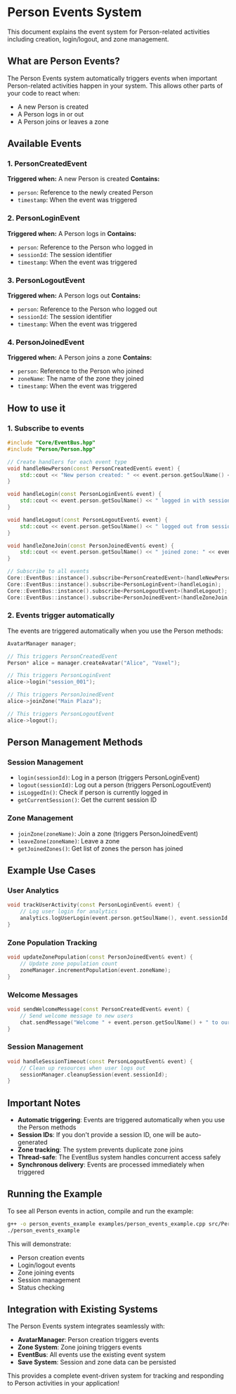 # Person Events System

This document explains the event system for Person-related activities including creation, login/logout, and zone management.

## What are Person Events?

The Person Events system automatically triggers events when important Person-related activities happen in your system. This allows other parts of your code to react when:

- A new Person is created
- A Person logs in or out
- A Person joins or leaves a zone

## Available Events

### 1. PersonCreatedEvent
**Triggered when:** A new Person is created
**Contains:**
- `person`: Reference to the newly created Person
- `timestamp`: When the event was triggered

### 2. PersonLoginEvent
**Triggered when:** A Person logs in
**Contains:**
- `person`: Reference to the Person who logged in
- `sessionId`: The session identifier
- `timestamp`: When the event was triggered

### 3. PersonLogoutEvent
**Triggered when:** A Person logs out
**Contains:**
- `person`: Reference to the Person who logged out
- `sessionId`: The session identifier
- `timestamp`: When the event was triggered

### 4. PersonJoinedEvent
**Triggered when:** A Person joins a zone
**Contains:**
- `person`: Reference to the Person who joined
- `zoneName`: The name of the zone they joined
- `timestamp`: When the event was triggered

## How to use it

### 1. Subscribe to events

```cpp
#include "Core/EventBus.hpp"
#include "Person/Person.hpp"

// Create handlers for each event type
void handleNewPerson(const PersonCreatedEvent& event) {
    std::cout << "New person created: " << event.person.getSoulName() << std::endl;
}

void handleLogin(const PersonLoginEvent& event) {
    std::cout << event.person.getSoulName() << " logged in with session: " << event.sessionId << std::endl;
}

void handleLogout(const PersonLogoutEvent& event) {
    std::cout << event.person.getSoulName() << " logged out from session: " << event.sessionId << std::endl;
}

void handleZoneJoin(const PersonJoinedEvent& event) {
    std::cout << event.person.getSoulName() << " joined zone: " << event.zoneName << std::endl;
}

// Subscribe to all events
Core::EventBus::instance().subscribe<PersonCreatedEvent>(handleNewPerson);
Core::EventBus::instance().subscribe<PersonLoginEvent>(handleLogin);
Core::EventBus::instance().subscribe<PersonLogoutEvent>(handleLogout);
Core::EventBus::instance().subscribe<PersonJoinedEvent>(handleZoneJoin);
```

### 2. Events trigger automatically

The events are triggered automatically when you use the Person methods:

```cpp
AvatarManager manager;

// This triggers PersonCreatedEvent
Person* alice = manager.createAvatar("Alice", "Voxel");

// This triggers PersonLoginEvent
alice->login("session_001");

// This triggers PersonJoinedEvent
alice->joinZone("Main Plaza");

// This triggers PersonLogoutEvent
alice->logout();
```

## Person Management Methods

### Session Management
- `login(sessionId)`: Log in a person (triggers PersonLoginEvent)
- `logout(sessionId)`: Log out a person (triggers PersonLogoutEvent)
- `isLoggedIn()`: Check if person is currently logged in
- `getCurrentSession()`: Get the current session ID

### Zone Management
- `joinZone(zoneName)`: Join a zone (triggers PersonJoinedEvent)
- `leaveZone(zoneName)`: Leave a zone
- `getJoinedZones()`: Get list of zones the person has joined

## Example Use Cases

### User Analytics
```cpp
void trackUserActivity(const PersonLoginEvent& event) {
    // Log user login for analytics
    analytics.logUserLogin(event.person.getSoulName(), event.sessionId, event.timestamp);
}
```

### Zone Population Tracking
```cpp
void updateZonePopulation(const PersonJoinedEvent& event) {
    // Update zone population count
    zoneManager.incrementPopulation(event.zoneName);
}
```

### Welcome Messages
```cpp
void sendWelcomeMessage(const PersonCreatedEvent& event) {
    // Send welcome message to new users
    chat.sendMessage("Welcome " + event.person.getSoulName() + " to our world!");
}
```

### Session Management
```cpp
void handleSessionTimeout(const PersonLogoutEvent& event) {
    // Clean up resources when user logs out
    sessionManager.cleanupSession(event.sessionId);
}
```

## Important Notes

- **Automatic triggering**: Events are triggered automatically when you use the Person methods
- **Session IDs**: If you don't provide a session ID, one will be auto-generated
- **Zone tracking**: The system prevents duplicate zone joins
- **Thread-safe**: The EventBus system handles concurrent access safely
- **Synchronous delivery**: Events are processed immediately when triggered

## Running the Example

To see all Person events in action, compile and run the example:

```bash
g++ -o person_events_example examples/person_events_example.cpp src/Person/Person.cpp src/Person/AvatarManager.cpp src/Person/Body/Body.cpp src/Core/EventBus.cpp
./person_events_example
```

This will demonstrate:
- Person creation events
- Login/logout events
- Zone joining events
- Session management
- Status checking

## Integration with Existing Systems

The Person Events system integrates seamlessly with:
- **AvatarManager**: Person creation triggers events
- **Zone System**: Zone joining triggers events
- **EventBus**: All events use the existing event system
- **Save System**: Session and zone data can be persisted

This provides a complete event-driven system for tracking and responding to Person activities in your application! 